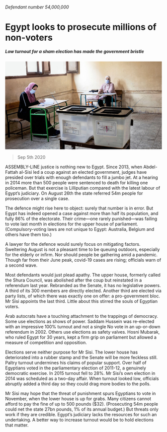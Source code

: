 ###### Defendant number 54,000,000

# Egypt looks to prosecute millions of non-voters 

##### Low turnout for a sham election has made the government bristle 

![image](images/20200905_MAP002_0.jpg) 

> Sep 5th 2020 

ASSEMBLY-LINE justice is nothing new to Egypt. Since 2013, when Abdel-Fattah al-Sisi led a coup against an elected government, judges have presided over trials with enough defendants to fill a jumbo jet. At a hearing in 2014 more than 500 people were sentenced to death for killing one policeman. But that exercise is Lilliputian compared with the latest labour of Egypt’s judiciary. On August 26th the state referred 54m people for prosecution over a single case.

The defence might rise here to object: surely that number is in error. But Egypt has indeed opened a case against more than half its population, and fully 86% of the electorate. Their crime—one rarely punished—was failing to vote last month in elections for the upper house of parliament. (Compulsory-voting laws are not unique to Egypt: Australia, Belgium and others have them too.)


A lawyer for the defence would surely focus on mitigating factors. Sweltering August is not a pleasant time to be queuing outdoors, especially for the elderly or infirm. Nor should people be gathering amid a pandemic. Though far from their June peak, covid-19 cases are rising; officials warn of a second wave.

Most defendants would just plead apathy. The upper house, formerly called the Shura Council, was abolished after the coup but reinstated in a referendum last year. Rebranded as the Senate, it has no legislative powers. A third of its 300 members are directly elected. Another third are elected via party lists, of which there was exactly one on offer: a pro-government bloc. Mr Sisi appoints the last third. Little about this stirred the souls of Egyptian voters.

Arab autocrats have a touching attachment to the trappings of democracy. Some use elections as shows of power. Saddam Hussein was re-elected with an impressive 100% turnout and not a single No vote in an up-or-down referendum in 2002. Others use elections as safety valves. Hosni Mubarak, who ruled Egypt for 30 years, kept a firm grip on parliament but allowed a measure of competition and opposition.

Elections serve neither purpose for Mr Sisi. The lower house has deteriorated into a rubber stamp and the Senate will be more feckless still. Paltry turnout undermines his claims of popular support. Over half of Egyptians voted in the parliamentary election of 2011-12, a genuinely democratic exercise. In 2015 turnout fell to 28%. Mr Sisi’s own election in 2014 was scheduled as a two-day affair. When turnout looked low, officials abruptly added a third day so they could drag more bodies to the polls.

Mr Sisi may hope that the threat of punishment spurs Egyptians to vote in November, when the lower house is up for grabs. Many citizens cannot afford to pay the fine of up to 500 pounds ($32). (Prosecuting 54m people could net the state 27bn pounds, 1% of its annual budget.) But threats only work if they are credible. Egypt’s judiciary lacks the resources for such an undertaking. A better way to increase turnout would be to hold elections that matter.

